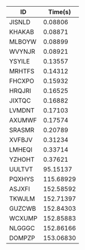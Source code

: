 |ID|Time(s)|
|-|-|
|JISNLD|0.08806|
|KHAKAB|0.08871|
|MLBOYW|0.08899|
|WVYNJR|0.08921|
|YSYILE|0.13557|
|MRHTFS|0.14312|
|FHCXPO|0.15932|
|HRQJRI|0.16525|
|JIXTQC|0.16882|
|LVMDNT|0.17103|
|AXUMWF|0.17574|
|SRASMR|0.20789|
|XVFBJV|0.31234|
|LMHEQI|0.33714|
|YZHOHT|0.37621|
|UULTVT|95.15137|
|PQXHYS|115.68929|
|ASJXFI|152.58592|
|TKWJLM|152.71397|
|GUZCWB|152.84303|
|WCXUMP|152.85883|
|NLGGGC|152.86166|
|DOMPZP|153.06830|

